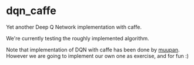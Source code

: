 # dqn_caffe

Yet another Deep Q Network implementation with caffe. 

We're currently testing the roughly implemented algorithm.

Note that implementation of DQN with caffe has been done by [muupan](https://github.com/muupan/dqn-in-the-caffe). However we are going to implement our own one as exercise, and for fun :)
